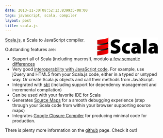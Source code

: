 ```yaml
---
date: 2013-11-30T08:52:13.839935-08:00
tags: javascript, scala, compiler
layout: post
title: scala.js
---
```

<img src="/images/posts/scala.png" style="float: right; width: 200px; margin-left: 1em;" />

[Scala.js](http://www.scala-js.org/), a Scala to JavaScript compiler.

Outstanding features are:

*   Support all of Scala (including macros!),
    modulo [a few semantic differences](http://www.scala-js.org/doc/semantics.html)
*   Very good [interoperability with JavaScript code](http://www.scala-js.org/doc/js-interoperability.html).
    For example, use jQuery and HTML5 from your Scala.js code, either in a
    typed or untyped way. Or create Scala.js objects and call their methods
    from JavaScript.
*   Integrated with [sbt](http://www.scala-sbt.org/)
    (including support for dependency management and incremental compilation)
*   Can be used with your favorite IDE for Scala
*   Generates [Source Maps](http://www.html5rocks.com/en/tutorials/developertools/sourcemaps/)
    for a smooth debugging experience (step through your Scala code from within
    your browser supporting source maps)
*   Integrates [Google Closure Compiler](https://developers.google.com/closure/compiler/)
    for producing minimal code for production.

There is plenty more information on the [github](https://github.com/scala-js/scala-js) page. Check it out!
